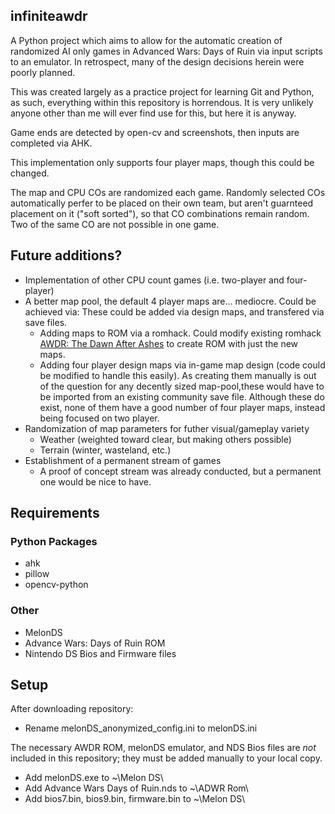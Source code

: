 ## infiniteawdr
A Python project which aims to allow for the automatic creation of randomized AI only games in Advanced Wars: Days of Ruin via input scripts to an emulator. In retrospect, many of the design decisions herein were poorly planned.

This was created largely as a practice project for learning Git and Python, as such, everything  within this repository is horrendous. It is very unlikely anyone other than me will ever find use for this, but here it is anyway. 

Game ends are detected by open-cv and screenshots, then inputs are completed via AHK.

This implementation only supports four player maps, though this could be changed.

The map and CPU COs are randomized each game. Randomly selected COs automatically perfer to be placed on their own team, but aren't guarnteed placement on it ("soft sorted"), so that CO combinations remain random. Two of the same CO are not possible in one game.

## Future additions?
* Implementation of other CPU count games (i.e. two-player and four-player)
* A better map pool, the default 4 player maps are... mediocre. Could be achieved via: 
These could be added via design maps, and transfered via save files.
  * Adding maps to ROM via a romhack. Could modify existing romhack [AWDR: The Dawn After Ashes](https://forums.warsworldnews.com/viewtopic.php?f=37&t=14247&p=417152#p417152) to create ROM with just the new maps. 
  * Adding four player design maps via in-game map design (code could be modified to handle this easily). As creating them manually is out of the question for any decently sized map-pool,these would have to be imported from an existing community save file. Although these do exist, none of them have a good number of four player maps, instead being focused on two player. 
* Randomization of map parameters for futher visual/gameplay variety
  * Weather (weighted toward clear, but making others possible)
  * Terrain (winter, wasteland, etc.)
* Establishment of a permanent stream of games
  * A proof of concept stream was already conducted, but a permanent one would be nice to have.

## Requirements
### Python Packages
* ahk
* pillow
* opencv-python
### Other
* MelonDS
* Advance Wars: Days of Ruin ROM
* Nintendo DS Bios and Firmware files

## Setup
After downloading repository:
* Rename melonDS_anonymized_config.ini to melonDS.ini

The necessary AWDR ROM, melonDS emulator, and NDS Bios files are *not* included in this repository; they must be added manually to your local copy.
* Add melonDS.exe to ~\Melon DS\
* Add Advance Wars Days of Ruin.nds to ~\ADWR Rom\
* Add bios7.bin, bios9.bin, firmware.bin to ~\Melon DS\
